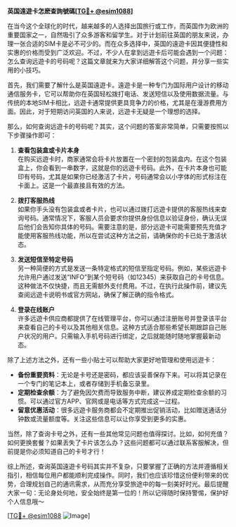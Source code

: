 **英国遠遊卡怎麽查詢號碼[[TG💪+ @esim1088](https://t.me/s/esim1088)]**

在当今这个全球化的时代，越来越多的人选择出国旅行或工作，而英国作为欧洲的重要国家之一，自然吸引了众多游客和留学生。对于计划前往英国的朋友来说，办理一张合适的SIM卡是必不可少的。而在众多选择中，英国的遠遊卡因其便捷性和实惠的价格而受到广泛欢迎。不过，不少人在拿到远遊卡后可能会遇到一个问题：怎么查询远遊卡的号码呢？这篇文章就来为大家详细解答这个问题，并分享一些实用的小技巧。

首先，我们需要了解什么是英国遠遊卡。遠遊卡是一种专门为国际用户设计的移动通信服务卡，它可以帮助你在英国轻松拨打电话、发送短信以及使用数据流量。与传统的本地SIM卡相比，远遊卡通常提供更具竞争力的价格，尤其是在漫游费用方面。因此，对于短期访问英国的人来说，远遊卡无疑是一个理想的选择。

那么，如何查询远遊卡的号码呢？其实，这个问题的答案非常简单，只需要按照以下步骤操作即可：

1. **查看包装盒或卡片本身**  
   在购买远遊卡时，商家通常会将卡片放置在一个密封的包装盒内。在这个包装盒上，你会看到一串数字，这就是你的远遊卡号码。此外，在卡片本身也可能印有号码，尤其是如果你已经激活了卡片，号码通常会以小字体的形式标注在卡面上。这是一个最直接且有效的方法。

2. **拨打客服热线**  
   如果你手头没有包装盒或者卡片，也可以通过拨打远遊卡提供的客服热线来查询号码。通常情况下，客服人员会要求你提供身份信息以验证身份，确认无误后他们会告知你具体的号码。需要注意的是，部分远遊卡可能需要预先充值才能使用客服热线功能，所以在尝试这种方法之前，请确保你的卡已处于激活状态。

3. **发送短信至特定号码**  
   另一种简便的方式是发送一条特定格式的短信至指定号码。例如，某些远遊卡允许用户通过发送“INFO”到某个短号码（如12345）来获取自己的卡号信息。这种做法不仅快捷，而且无需额外支付费用。不过，在执行此操作前，建议先查阅远遊卡说明书或官方网站，确保了解正确的指令格式。

4. **登录在线账户**  
   许多远遊卡供应商都提供了在线管理平台，你可以通过注册账号并登录该平台来查看自己的卡号以及其他相关信息。这种方式适合那些希望长期跟踪自己账户状况的用户。只需输入手机号码进行绑定，之后就能随时随地掌握最新动态。

除了上述方法之外，还有一些小贴士可以帮助大家更好地管理和使用远遊卡：

- **备份重要资料**：无论是卡号还是密码，都应该妥善保存下来。可以将其记录在一个专门的笔记本上，或者存储到手机备忘录里。
- **定期检查余额**：为了避免因欠费而导致服务中断，建议养成定期检查余额的习惯。可以通过官方APP、官网或是电话等方式完成这一过程。
- **留意优惠活动**：很多远遊卡服务商都会不定期推出促销活动，比如赠送通话分钟数或流量额度等。关注这些信息可以让你享受到更多的实惠。

当然，除了查询卡号之外，还有一些其他常见问题也值得探讨。比如，如何充值？如何更换套餐？如果丢失了卡片该怎么办？这些问题都可以通过联系客服解决，但前提是你必须知道自己的卡号才行！

综上所述，查询英国遠遊卡号码其实并不复杂，只要掌握了正确的方法并遵循相关指引，相信每位用户都能顺利完成操作。同时，我们也应该珍惜这份便利带来的优势，合理规划自己的通讯需求，从而充分享受旅途中的每一刻美好时光。最后提醒大家一句：无论身处何地，安全始终是第一位的！所以记得随时保持警惕，保护好个人信息哦～

[[TG💪+ @esim1088](https://t.me/s/esim1088) ![Image](https://i.postimg.cc/4NQfJmqS/Snipaste-2025-05-13-00-14-12.png)]